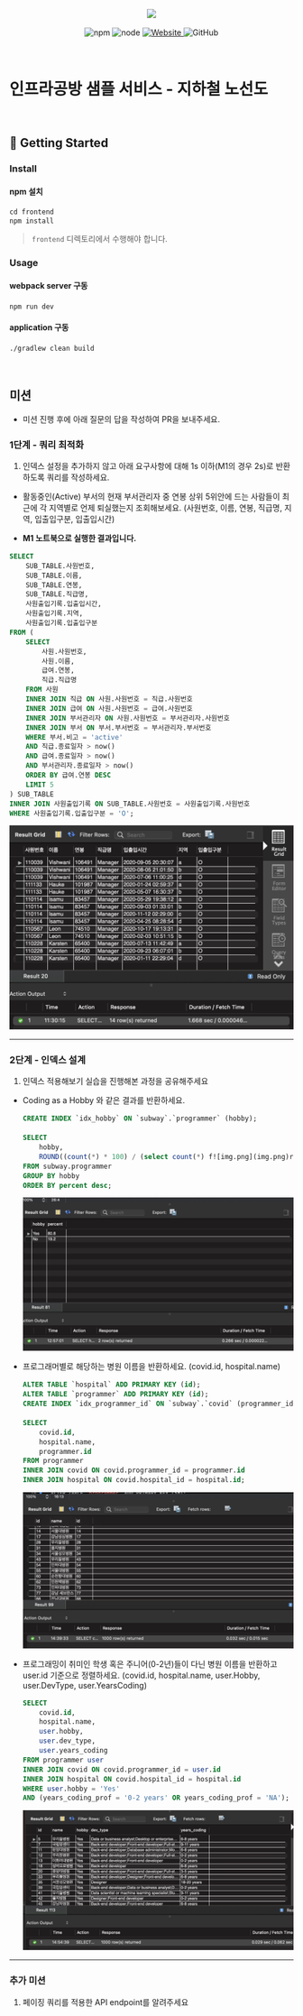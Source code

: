 <p align="center">
    <img width="200px;" src="https://raw.githubusercontent.com/woowacourse/atdd-subway-admin-frontend/master/images/main_logo.png"/>
</p>
<p align="center">
  <img alt="npm" src="https://img.shields.io/badge/npm-%3E%3D%205.5.0-blue">
  <img alt="node" src="https://img.shields.io/badge/node-%3E%3D%209.3.0-blue">
  <a href="https://edu.nextstep.camp/c/R89PYi5H" alt="nextstep atdd">
    <img alt="Website" src="https://img.shields.io/website?url=https%3A%2F%2Fedu.nextstep.camp%2Fc%2FR89PYi5H">
  </a>
  <img alt="GitHub" src="https://img.shields.io/github/license/next-step/atdd-subway-service">
</p>

<br>

# 인프라공방 샘플 서비스 - 지하철 노선도

<br>

## 🚀 Getting Started

### Install
#### npm 설치
```
cd frontend
npm install
```
> `frontend` 디렉토리에서 수행해야 합니다.

### Usage
#### webpack server 구동
```
npm run dev
```
#### application 구동
```
./gradlew clean build
```
<br>

## 미션

* 미션 진행 후에 아래 질문의 답을 작성하여 PR을 보내주세요.

### 1단계 - 쿼리 최적화

1. 인덱스 설정을 추가하지 않고 아래 요구사항에 대해 1s 이하(M1의 경우 2s)로 반환하도록 쿼리를 작성하세요.

- 활동중인(Active) 부서의 현재 부서관리자 중 연봉 상위 5위안에 드는 사람들이 최근에 각 지역별로 언제 퇴실했는지 조회해보세요. (사원번호, 이름, 연봉, 직급명, 지역, 입출입구분, 입출입시간)


- **M1 노트북으로 실행한 결과입니다.**
```sql
SELECT 
	SUB_TABLE.사원번호,
	SUB_TABLE.이름,
	SUB_TABLE.연봉,
	SUB_TABLE.직급명,
	사원출입기록.입출입시간,
	사원출입기록.지역, 
	사원출입기록.입출입구분
FROM (
	SELECT 
		사원.사원번호, 
		사원.이름, 
		급여.연봉, 
		직급.직급명
	FROM 사원
	INNER JOIN 직급 ON 사원.사원번호 = 직급.사원번호
	INNER JOIN 급여 ON 사원.사원번호 = 급여.사원번호
	INNER JOIN 부서관리자 ON 사원.사원번호 = 부서관리자.사원번호
	INNER JOIN 부서 ON 부서.부서번호 = 부서관리자.부서번호
	WHERE 부서.비고 = 'active' 
	AND 직급.종료일자 > now() 
	AND 급여.종료일자 > now()
	AND 부서관리자.종료일자 > now()
	ORDER BY 급여.연봉 DESC
	LIMIT 5
) SUB_TABLE
INNER JOIN 사원출입기록 ON SUB_TABLE.사원번호 = 사원출입기록.사원번호 
WHERE 사원출입기록.입출입구분 = 'O';
```
![1주차미션결과.png](result/1주차미션결과.png)



---

### 2단계 - 인덱스 설계

1. 인덱스 적용해보기 실습을 진행해본 과정을 공유해주세요
-  Coding as a Hobby 와 같은 결과를 반환하세요.
    ```sql
    CREATE INDEX `idx_hobby` ON `subway`.`programmer` (hobby);
     
    SELECT 
        hobby,
        ROUND((count(*) * 100) / (select count(*) f![img.png](img.png)rom subway.programmer), 1) as percent
    FROM subway.programmer
    GROUP BY hobby
    ORDER BY percent desc;
    ```
    ![result/2단계_1번.png](result/2단계_1번.png)


-  프로그래머별로 해당하는 병원 이름을 반환하세요. (covid.id, hospital.name)
    ```sql
    ALTER TABLE `hospital` ADD PRIMARY KEY (id);
    ALTER TABLE `programmer` ADD PRIMARY KEY (id);
    CREATE INDEX `idx_programmer_id` ON `subway`.`covid` (programmer_id);

    SELECT 
        covid.id, 
        hospital.name, 
        programmer.id
    FROM programmer
    INNER JOIN covid ON covid.programmer_id = programmer.id
    INNER JOIN hospital ON covid.hospital_id = hospital.id;
    ```
   ![result/2단계_2번.png](result/2단계_2번.png)

- 프로그래밍이 취미인 학생 혹은 주니어(0-2년)들이 다닌 병원 이름을 반환하고 user.id 기준으로 정렬하세요. (covid.id, hospital.name, user.Hobby, user.DevType, user.YearsCoding)
    ```sql
    SELECT
        covid.id, 
        hospital.name, 
        user.hobby, 
        user.dev_type, 
        user.years_coding
    FROM programmer user
    INNER JOIN covid ON covid.programmer_id = user.id
    INNER JOIN hospital ON covid.hospital_id = hospital.id
    WHERE user.hobby = 'Yes'
    AND (years_coding_prof = '0-2 years' OR years_coding_prof = 'NA');
    ```
    ![result/2단계_3번.png](result/2단계_3번.png)


---

### 추가 미션

1. 페이징 쿼리를 적용한 API endpoint를 알려주세요
